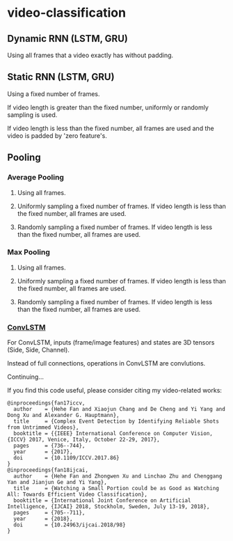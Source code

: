 # video-classification

## Dynamic RNN (LSTM, GRU)

Using all frames that a video exactly has without padding.

## Static RNN (LSTM, GRU)
Using a fixed number of frames. 

If video length is greater than the fixed number, uniformly or randomly sampling is used.

If video length is less than the fixed number, all frames are used and the video is padded by 'zero feature's.

## Pooling

### Average Pooling

1. Using all frames.

2. Uniformly sampling a fixed number of frames. If video length is less than the fixed number, all frames are used.

3. Randomly sampling a fixed number of frames. If video length is less than the fixed number, all frames are used.

### Max Pooling

1. Using all frames.

2. Uniformly sampling a fixed number of frames. If video length is less than the fixed number, all frames are used.

3. Randomly sampling a fixed number of frames. If video length is less than the fixed number, all frames are used.

### [ConvLSTM](https://arxiv.org/pdf/1506.04214v1.pdf)

For ConvLSTM, inputs (frame/image features) and states are 3D tensors (Side, Side, Channel). 

Instead of full connections, operations in ConvLSTM are convlutions.

Continuing...

If you find this code useful, please consider citing my video-related works:
```
@inproceedings{fan17iccv,
  author    = {Hehe Fan and Xiaojun Chang and De Cheng and Yi Yang and Dong Xu and Alexander G. Hauptmann},
  title     = {Complex Event Detection by Identifying Reliable Shots from Untrimmed Videos},
  booktitle = {{IEEE} International Conference on Computer Vision, {ICCV} 2017, Venice, Italy, October 22-29, 2017},
  pages     = {736--744},
  year      = {2017},
  doi       = {10.1109/ICCV.2017.86}
}
@inproceedings{fan18ijcai,
  author    = {Hehe Fan and Zhongwen Xu and Linchao Zhu and Chenggang Yan and Jianjun Ge and Yi Yang},
  title     = {Watching a Small Portion could be as Good as Watching All: Towards Efficient Video Classification},
  booktitle = {International Joint Conference on Artificial Intelligence, {IJCAI} 2018, Stockholm, Sweden, July 13-19, 2018},
  pages     = {705--711},
  year      = {2018},
  doi       = {10.24963/ijcai.2018/98}
}
```
